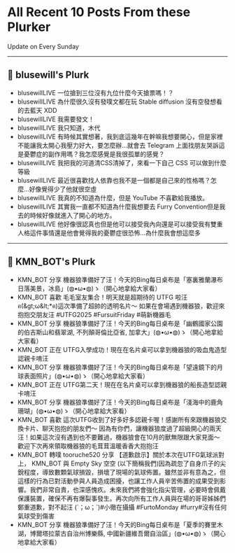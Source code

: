 # All Recent 10 Posts From these Plurker

Update on Every Sunday

---

## 📰 blusewill's Plurk


- blusewillLIVE 一位搶到三位沒有九位什麼今天搶票嗎！？
- blusewillLIVE 為什麼很久沒有發噗文都在玩 Stable diffusion 沒有空發想看的去藍天 XDD
- blusewillLIVE 我需要發文！
- blusewillLIVE 我只知道，木代
- blusewillLIVE 有時候其實想著，我到底這幾年在幹嘛我想要開心，但是家裡不能讓我太開心我壓力好大，要怎麼辦...就會去 Telegram 上面找朋友哭訴這是憂鬱症的副作用嗎？我怎麼感覺是我很孤單的感覺？
- blusewillLIVE 我把我的河道清CSS清掉了，來看一下自己 CSS 可以做到什麼等級
- blusewillLIVE 最近很喜歡找人依靠也我不是一個都是自己來的性格嗎？怎麼...好像覺得少了他就很空虛
- blusewillLIVE 我真的不知道為什麼，但是 YouTube 不喜歡給我播放。
- blusewillLIVE 其實我一直都不知道為什麼我想要去 Furry Convention但是我去的時候好像就進入了開心的地方。
- blusewillLIVE 他好像很認真也但是他可以接受我內向還是可以接受我有雙重人格這件事情還是他會覺得我的憂鬱症很恐怖...為什麼我會想這麼多

---

## 📰 KMN_BOT's Plurk


- KMN_BOT 分享 機器狼準備好了汪！今天的Bing每日桌布是「塞裏雅蘭瀑布日落美景，冰島」(◍•ω•◍)ゝ（開心地拿給大家看）
- KMN_BOT 喜歡 毛毛室友集合！明天就是超期待的 UTFG 啦汪 ฅ(&amp;gt;ω&amp;lt;*ฅ)這次準備了超帥的透明名片～ 如果在會場遇到機器狼，歡迎來抱抱交朋友汪 #UTFG2025 #FursuitFriday #萌新機器毛
- KMN_BOT 分享 機器狼準備好了汪！今天的Bing每日桌布是「幽鶴國家公園的伯吉斯山和翡翠湖, 不列顛哥倫比亞省, 加拿大」(◍•ω•◍)ゝ（開心地拿給大家看）
- KMN_BOT 正在 UTFG入學成功！現在在名片桌可以拿到機器狼的吸血鬼造型認親卡唷汪
- KMN_BOT 分享 機器狼準備好了汪！今天的Bing每日桌布是「望遠鏡下的月球表面照片」(◍•ω•◍)ゝ（開心地拿給大家看）
- KMN_BOT 正在 UTFG第二天！現在在名片桌可以拿到機器狼的船長造型認親卡唷汪
- KMN_BOT 分享 機器狼準備好了汪！今天的Bing每日桌布是「淺海中的鹿角珊瑚」(◍•ω•◍)ゝ（開心地拿給大家看）
- KMN_BOT 喜歡 這次UTFG收到了好多好多認親卡喔！感謝所有來跟機器狼交換卡片、聊天抱抱的朋友們～ 因為有你們，讓機器狼度過了超級開心的兩天汪！如果這次沒有遇到也不要難過，機器狼會在10月的獸無限跟大家見面～ 歡迎下次再來領取機器狼的毛茸茸溫暖香香大抱抱汪
- KMN_BOT 轉噗 tooruche520 分享 【道歉啟示】關於本次在UTFG氣球派對上， KMN_BOT 與 Empty Sky 空空 (以下簡稱我們)因為疏忽了自身爪子的尖銳程度，導致數顆氣球損毀，損壞了現場的氣球佈置。雖然並非有意為之，但這樣的行為已對活動參與人員造成困擾，也讓工作人員辛苦佈置的成果受到影響。我們非常自責，也深感愧疚。未來我們將會強化指尖管理，必要時會佩戴保護裝置，確保不再有爆裂事發生。再次向所有工作人員與在場的哥哥姊姊們鄭重道歉，對不起汪 (´；ω；`)#小徹在攝攝 #FurtoMonday #furry#沒有任何氣球受到傷害
- KMN_BOT 分享 機器狼準備好了汪！今天的Bing每日桌布是「夏季的賽里木湖，博爾塔拉蒙古自治州博樂縣, 中國新疆維吾爾自治區」(◍•ω•◍)ゝ（開心地拿給大家看）


